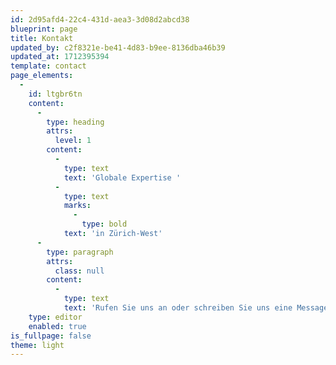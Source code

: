 ```yaml
---
id: 2d95afd4-22c4-431d-aea3-3d08d2abcd38
blueprint: page
title: Kontakt
updated_by: c2f8321e-be41-4d83-b9ee-8136dba46b39
updated_at: 1712395394
template: contact
page_elements:
  -
    id: ltgbr6tn
    content:
      -
        type: heading
        attrs:
          level: 1
        content:
          -
            type: text
            text: 'Globale Expertise '
          -
            type: text
            marks:
              -
                type: bold
            text: 'in Zürich-West'
      -
        type: paragraph
        attrs:
          class: null
        content:
          -
            type: text
            text: 'Rufen Sie uns an oder schreiben Sie uns eine Message. Oder kommen Sie einfach vorbei und lassen Sie uns bei einer Tasse Kaffee über eine mögliches Projekt sprechen.'
    type: editor
    enabled: true
is_fullpage: false
theme: light
---
```

